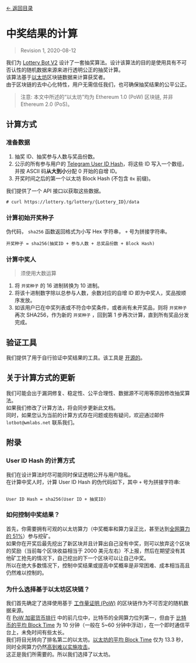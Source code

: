 [<- 返回目录](index.md)

# 中奖结果的计算

> Revision 1, 2020-08-12

我们为 [Lottery Bot V2](about.md) 设计了一套抽奖算法。设计该算法的目的是使用具有不可否认性的随机数据来源来进行透明公正的抽奖计算。<br>
该算法基于[以太坊](https://zh.wikipedia.org/wiki/%E4%BB%A5%E5%A4%AA%E5%9D%8A)区块链数据来计算获奖者。<br>
由于区块链的去中心化特性，用户无需信任我们，也可确保抽奖结果的公平公正。

> 注意: 本文中所述的“以太坊”均为 Ethereum 1.0 (PoW) 区块链, 并非 Ethereum 2.0 (PoS)。

## 计算方式

### 准备数据

1. 抽奖 ID、抽奖参与人数与奖品份数。
2. 公示的所有参与用户的 [Telegram User ID Hash](#user-id-hash-的计算方式)，将这些 ID 写入一个数组，并按 ASCII 码<b>从大到小</b>分配 0 开始的自增 ID。
3. 开奖时间之后的第一个以太坊 Block Hash (不包含 `0x` 前缀)。

我们提供了一个 API 接口以获取这些数据。

```
# curl https://lottery.tg/lottery/{Lottery_ID}/data
```

### 计算初始开奖种子

伪代码， `sha256` 函数返回格式为小写 Hex 字符串， `+` 号为拼接字符串。

```
开奖种子 = sha256(抽奖ID + 参与人数 + 总奖品份数 + Block Hash)
```

### 计算中奖人

> 须使用大数运算

1. 将 `开奖种子` 的 16 进制转换为 10 进制。
2. 将该十进制数字除以总参与人数，余数对应的自增 ID 即为中奖人，奖品按顺序发放。
3. 如该用户已在中奖列表或不符合中奖条件，或者尚有未开奖品，则将 `开奖种子` 再次 SHA256，作为新的 `开奖种子` ，回到第 1 步再次计算，直到所有奖品分发完成。

## 验证工具

我们提供了用于自行验证中奖结果的工具。该工具是 [开源的](https://github.com/WooMaiLabs/LotteryBot-V2-Docs/tree/master/tools/verify-tool)。

## 关于计算方式的更新

我们可能会出于漏洞修复、稳定性、公平合理性、数据源不可用等原因修改抽奖算法。<br>
如果我们修改了计算方法，将会同步更新此文档。<br>
同时，如果您认为当前的计算方式存在问题或抱有疑问，欢迎通过邮件 `lotbot@wmlabs.net` 联系我们。

## 附录

### User ID Hash 的计算方式

我们在设计算法时尽可能同时保证透明公开与用户隐私。<br>
在计算中奖人时，计算 User ID Hash 的伪代码如下，其中 `+` 号为拼接字符串:

``` 

User ID Hash = sha256(User ID + 抽奖ID)
```

### 如何控制中奖结果？

首先，你需要拥有可观的以太坊算力（中奖概率和算力呈正比，甚至达到[全网算力的 51%](https://academy.binance.com/zh/security/what-is-a-51-percent-attack)）参与挖矿。<br>
如果你在开奖后最先挖出了新区块并且计算出自己没有中奖，则可以放弃这个区块的奖励（当前每个区块收益相当于 2000 美元左右）不上报，然后在期望没有其他矿工抢先的情况下，自己挖出的下一个区块可以让自己中奖。<br>
所以在绝大多数情况下，控制中奖结果或提高中奖概率是非常困难、成本相当高且仍然难以控制的。

### 为什么选择基于以太坊区块链？

我们首先确定了选择使用基于 [工作量证明 (PoW)](https://www.coindesk.com/what-is-proof-of-work) 的区块链作为不可否定的随机数据来源。<br>
在 [PoW 加密货币排行](https://www.f2pool.com/coins) 中的前几位中，比特币的全网算力位列第一，但由于 [比特币的平均 Block Time](https://bitinfocharts.com/comparison/bitcoin-confirmationtime.html) 为 10 分钟（一般在 5~60 分钟中浮动），在一个即时通信平台上，未免时间有些太长。<br>
我们将目光转向了排名第二的以太坊。[以太坊的平均 Block Time](https://etherscan.io/chart/blocktime) 仅为 13.3 秒，同时全网算力仍然[高到难以实施攻击](https://www.crypto51.app/)。<br>
这正是我们所需要的。所以我们选择了以太坊。
